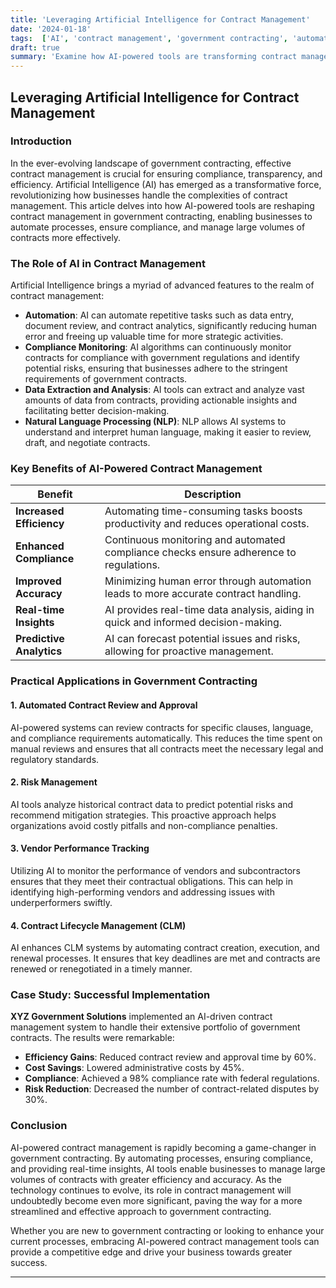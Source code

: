 ```yaml
---
title: 'Leveraging Artificial Intelligence for Contract Management'
date: '2024-01-18'
tags:  ['AI', 'contract management', 'government contracting', 'automation', 'compliance', 'technology']
draft: true
summary: 'Examine how AI-powered tools are transforming contract management in government contracting, helping businesses automate processes, ensure compliance, and manage large volumes of contracts more effectively.'
---
```


## Leveraging Artificial Intelligence for Contract Management

### Introduction
In the ever-evolving landscape of government contracting, effective contract management is crucial for ensuring compliance, transparency, and efficiency. Artificial Intelligence (AI) has emerged as a transformative force, revolutionizing how businesses handle the complexities of contract management. This article delves into how AI-powered tools are reshaping contract management in government contracting, enabling businesses to automate processes, ensure compliance, and manage large volumes of contracts more effectively.

### The Role of AI in Contract Management

Artificial Intelligence brings a myriad of advanced features to the realm of contract management:

- **Automation**: AI can automate repetitive tasks such as data entry, document review, and contract analytics, significantly reducing human error and freeing up valuable time for more strategic activities.
- **Compliance Monitoring**: AI algorithms can continuously monitor contracts for compliance with government regulations and identify potential risks, ensuring that businesses adhere to the stringent requirements of government contracts.
- **Data Extraction and Analysis**: AI tools can extract and analyze vast amounts of data from contracts, providing actionable insights and facilitating better decision-making.
- **Natural Language Processing (NLP)**: NLP allows AI systems to understand and interpret human language, making it easier to review, draft, and negotiate contracts.

### Key Benefits of AI-Powered Contract Management

| **Benefit**                  | **Description**                                                                 |
|------------------------------|---------------------------------------------------------------------------------|
| **Increased Efficiency**     | Automating time-consuming tasks boosts productivity and reduces operational costs. |
| **Enhanced Compliance**      | Continuous monitoring and automated compliance checks ensure adherence to regulations.   |
| **Improved Accuracy**        | Minimizing human error through automation leads to more accurate contract handling. |
| **Real-time Insights**       | AI provides real-time data analysis, aiding in quick and informed decision-making.  |
| **Predictive Analytics**     | AI can forecast potential issues and risks, allowing for proactive management.     |

### Practical Applications in Government Contracting

#### 1. Automated Contract Review and Approval
AI-powered systems can review contracts for specific clauses, language, and compliance requirements automatically. This reduces the time spent on manual reviews and ensures that all contracts meet the necessary legal and regulatory standards.

#### 2. Risk Management
AI tools analyze historical contract data to predict potential risks and recommend mitigation strategies. This proactive approach helps organizations avoid costly pitfalls and non-compliance penalties.

#### 3. Vendor Performance Tracking
Utilizing AI to monitor the performance of vendors and subcontractors ensures that they meet their contractual obligations. This can help in identifying high-performing vendors and addressing issues with underperformers swiftly.

#### 4. Contract Lifecycle Management (CLM)
AI enhances CLM systems by automating contract creation, execution, and renewal processes. It ensures that key deadlines are met and contracts are renewed or renegotiated in a timely manner.

### Case Study: Successful Implementation

**XYZ Government Solutions** implemented an AI-driven contract management system to handle their extensive portfolio of government contracts. The results were remarkable:

- **Efficiency Gains**: Reduced contract review and approval time by 60%.
- **Cost Savings**: Lowered administrative costs by 45%.
- **Compliance**: Achieved a 98% compliance rate with federal regulations.
- **Risk Reduction**: Decreased the number of contract-related disputes by 30%.

### Conclusion

AI-powered contract management is rapidly becoming a game-changer in government contracting. By automating processes, ensuring compliance, and providing real-time insights, AI tools enable businesses to manage large volumes of contracts with greater efficiency and accuracy. As the technology continues to evolve, its role in contract management will undoubtedly become even more significant, paving the way for a more streamlined and effective approach to government contracting.

Whether you are new to government contracting or looking to enhance your current processes, embracing AI-powered contract management tools can provide a competitive edge and drive your business towards greater success.

---
```